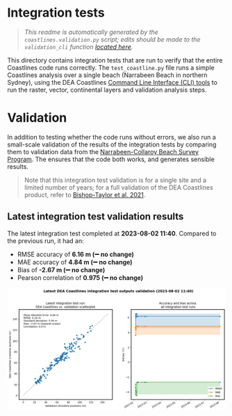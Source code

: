 
Integration tests
=================


> *This readme is automatically generated by the ``coastlines.validation.py`` script; edits should be made to the ``validation_cli`` function [located here](../coastlines/validation.py).*

This directory contains integration tests that are run to verify that the entire Coastlines code runs correctly. The ``test_coastline.py`` file runs a simple Coastlines analysis over a single beach (Narrabeen Beach in northern Sydney), using the DEA Coastlines [Command Line Interface (CLI) tools](../notebooks/DEACoastlines_generation_CLI.ipynb) to run the raster, vector, continental layers and validation analysis steps.
# Validation


In addition to testing whether the code runs without errors, we also run a small-scale validation of the results of the integration tests by comparing them to validation data from the [Narrabeen-Collaroy Beach Survey Program](https://doi.org/10.1038/sdata.2016.24). The ensures that the code both works, and generates sensible results.

> Note that this integration test validation is for a single site and a limited number of years; for a full validation of the DEA Coastlines product, refer to [Bishop-Taylor et al. 2021](https://doi.org/10.1016/j.rse.2021.112734).
## Latest integration test validation results


The latest integration test completed at **2023-08-02 11:40**. Compared to the previous run, it had an:
- RMSE accuracy of **6.16 m (:heavy_minus_sign: no change)**
- MAE accuracy of **4.84 m (:heavy_minus_sign: no change)**
- Bias of **-2.67 m (:heavy_minus_sign: no change)**
- Pearson correlation of **0.975 (:heavy_minus_sign: no change)**


<img src="stats_tests.png" width="950"/>